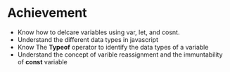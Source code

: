 # Achievement
- Know how to delcare variables using var, let, and cosnt.
- Understand the different data types in javascript
- Know The **Typeof** operator to identify the data types of a variable
- Understand the concept of varible reassignment and the immuntability of **const** variable